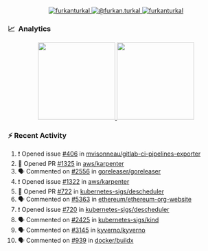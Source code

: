 <p align="center">
  <a href="https://linkedin.com/in/furkanturkal" target="blank">
    <img src="https://img.shields.io/badge/linkedin-%230077B5.svg?&style=for-the-badge&logo=linkedin&logoColor=white" alt="furkanturkal" />
  </a>
  <a href="https://medium.com/@furkan.turkal" target="blank">
    <img src="https://img.shields.io/badge/medium-%2312100E.svg?&style=for-the-badge&logo=medium&logoColor=white" alt="@furkan.turkal" />
  </a>
  <a href="https://twitter.com/furkanturkaI" target="blank">
    <img src="https://img.shields.io/badge/Twitter-1DA1F2?style=for-the-badge&logo=twitter&logoColor=white" alt="furkanturkaI" />
  </a>
</p>

### 📈 &nbsp;Analytics

<p align="center">
  <a href="https://coderstats.net/github/#Dentrax">
    <img height="180em" src="https://github-readme-stats-eight-theta.vercel.app/api?username=Dentrax&show_icons=true&theme=algolia&include_all_commits=true&count_private=true&line_height=26"/>
    <img height="180em" src="https://github-readme-stats-eight-theta.vercel.app/api/top-langs/?username=Dentrax&layout=compact&langs_count=8&theme=algolia&line_height=26"/>
  </a>
</p>

### :zap: Recent Activity

<!--START_SECTION:activity-->
1. ❗️ Opened issue [#406](https://github.com/mvisonneau/gitlab-ci-pipelines-exporter/issues/406) in [mvisonneau/gitlab-ci-pipelines-exporter](https://github.com/mvisonneau/gitlab-ci-pipelines-exporter)
2. 💪 Opened PR [#1325](https://github.com/aws/karpenter/pull/1325) in [aws/karpenter](https://github.com/aws/karpenter)
3. 🗣 Commented on [#2556](https://github.com/goreleaser/goreleaser/issues/2556) in [goreleaser/goreleaser](https://github.com/goreleaser/goreleaser)
4. ❗️ Opened issue [#1322](https://github.com/aws/karpenter/issues/1322) in [aws/karpenter](https://github.com/aws/karpenter)
5. 💪 Opened PR [#722](https://github.com/kubernetes-sigs/descheduler/pull/722) in [kubernetes-sigs/descheduler](https://github.com/kubernetes-sigs/descheduler)
6. 🗣 Commented on [#5363](https://github.com/ethereum/ethereum-org-website/issues/5363) in [ethereum/ethereum-org-website](https://github.com/ethereum/ethereum-org-website)
7. ❗️ Opened issue [#720](https://github.com/kubernetes-sigs/descheduler/issues/720) in [kubernetes-sigs/descheduler](https://github.com/kubernetes-sigs/descheduler)
8. 🗣 Commented on [#2425](https://github.com/kubernetes-sigs/kind/issues/2425) in [kubernetes-sigs/kind](https://github.com/kubernetes-sigs/kind)
9. 🗣 Commented on [#3145](https://github.com/kyverno/kyverno/issues/3145) in [kyverno/kyverno](https://github.com/kyverno/kyverno)
10. 🗣 Commented on [#939](https://github.com/docker/buildx/issues/939) in [docker/buildx](https://github.com/docker/buildx)
<!--END_SECTION:activity-->
